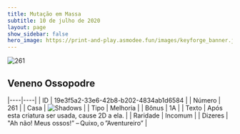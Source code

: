 ```yaml
---
title: Mutação em Massa
subtitle: 10 de julho de 2020
layout: page
show_sidebar: false
hero_image: https://print-and-play.asmodee.fun/images/keyforge_banner.jpg
---
```


![261](https://cdn.keyforgegame.com/media/card_front/pt/479_261_G3FWPV5J5Q4C_pt.png)

## Veneno Ossopodre

|----|----|
| ID | 19e3f5a2-33e6-42b8-b202-4834ab1d6584 |
| Número | 261 |
| Casa | ![Shadows](https://archonarcana.com/images/thumb/e/ee/Shadows.png/22px-Shadows.png "Sombras") |
| Tipo | Melhoria |
| Bônus | 1A |
| Texto | Após esta criatura ser usada, cause 2D a ela. |
| Raridade | Incomum |
| Dizeres | "Ah não! Meus ossos!” – Quixo, o ”Aventureiro” |
